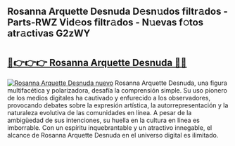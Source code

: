 ## Rosanna Arquette Desnuda D𝚎sn𝚞dos filtr𝚊dos - Parts-RWZ Vid𝚎os filtr𝚊dos - N𝚞evas f𝚘tos atr𝚊ctivas G2zWY

# <h2><a href="http://mbd0kg.tromn.icu/?c=Rosanna+Arquette+Desnuda">🔗👉👉👉 Rosanna Arquette Desnuda 🔗🔗</a></h2>

[![Rosanna Arquette Desnuda nuevo](https://i.imgur.com/pEAQMta.gif)](http://mbd0kg.tromn.icu/?c=Rosanna+Arquette+Desnuda)
Rosanna Arquette Desnuda, una figura multifacética y polarizadora, desafía la comprensión simple. Su uso pionero de los medios digitales ha cautivado y enfurecido a los observadores, provocando debates sobre la expresión artística, la autorrepresentación y la naturaleza evolutiva de las comunidades en línea. A pesar de la ambigüedad de sus intenciones, su huella en la cultura en línea es imborrable. Con un espíritu inquebrantable y un atractivo innegable, el alcance de Rosanna Arquette Desnuda en el universo digital es ilimitado.

